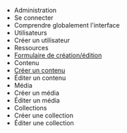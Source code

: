 * Administration
 * Se connecter
 * Comprendre globalement l'interface
 * Utilisateurs
  * Créer un utilisateur
* Ressources
 * [Formulaire de création/édition](/testdoc/ressources/formulaire_ressource)
 * Contenu
  * [Créer un contenu](/testdoc/ressources/contenu/creer)
  * Éditer un contenu
 * Média
  * Créer un média
  * Éditer un média
 * Collections
  * Créer une collection
  * Éditer une collection